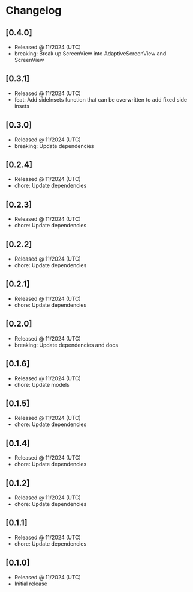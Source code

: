# Changelog

## [0.4.0]

- Released @ 11/2024 (UTC)
- breaking: Break up ScreenView into AdaptiveScreenView and ScreenView

## [0.3.1]

- Released @ 11/2024 (UTC)
- feat: Add sideInsets function that can be overwritten to add fixed side insets

## [0.3.0]

- Released @ 11/2024 (UTC)
- breaking: Update dependencies

## [0.2.4]

- Released @ 11/2024 (UTC)
- chore: Update dependencies

## [0.2.3]

- Released @ 11/2024 (UTC)
- chore: Update dependencies

## [0.2.2]

- Released @ 11/2024 (UTC)
- chore: Update dependencies

## [0.2.1]

- Released @ 11/2024 (UTC)
- chore: Update dependencies

## [0.2.0]

- Released @ 11/2024 (UTC)
- breaking: Update dependencies and docs

## [0.1.6]

- Released @ 11/2024 (UTC)
- chore: Update models

## [0.1.5]

- Released @ 11/2024 (UTC)
- chore: Update dependencies

## [0.1.4]

- Released @ 11/2024 (UTC)
- chore: Update dependencies

## [0.1.2]

- Released @ 11/2024 (UTC)
- chore: Update dependencies

## [0.1.1]

- Released @ 11/2024 (UTC)
- chore: Update dependencies

## [0.1.0]

- Released @ 11/2024 (UTC)
- Initial release
